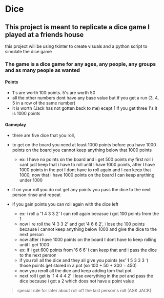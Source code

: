 # Dice
## This project is meant to replicate a dice game I played at a friends house
this project will be using tkinter to create visuals and a python script to simulate the dice game
### The game is a dice game for any ages, any people, any groups and as many people as wanted

#### Points
- 1's are worth 100 points. 5's are worth 50
- all the other numbers dont have any base value but if you get a run (3, 4, 5 in a row of the same number)
- it is worth (Jack has not gotten back to me) ecept 1 if you get three 1's it is 1000 points

#### Gameplay
- there are five dice that you roll,
- to get on the board you need at least 1000 points before you have 1000 points on the board you cannot keep anything below that 1000 points 
  - ex: I have no points on the board and i get 500 points my first roll i cant just keep that i have to roll until I have 1000 points, after I have 1000 points in the pot I dont have to roll again and I can keep that 1000, now that i have 1000 points on the board I can keep anything under 1000

- if on your roll you do not get any points you pass the dice to the next person rinse and repeat
- if you gain points you can roll again with the dice left
  - ex: i roll a '1 4 3 3 2' I can roll again becasue i got 100 points from the 1
  -  now i re roll the '4 3 3 2' and get '4 6 6 2', i lose the 100 points because i cannot keep anything below 1000 and give the dice to the next person
  -  now after i have 1000 points on the board I dont have to keep rolling until I get 1000
  - ex: if i get 600 points from '6 6 6' i can keep that and i pass the dice to the next person
  -  if you roll all the dice and they all give you points (ex' 1 5 3 3 3 ') those points get stored in a pot (so 100 + 50 + 300 = 450)
  -  now you reroll all the dice and keep adding tom that pot 
  -  next roll i get is '1 4 4 4 2' i lose everything in the pot and pass the dice because i got a 2 which does not have a point value
 
 
> special rule for later about roll off the last person's roll (ASK JACK)